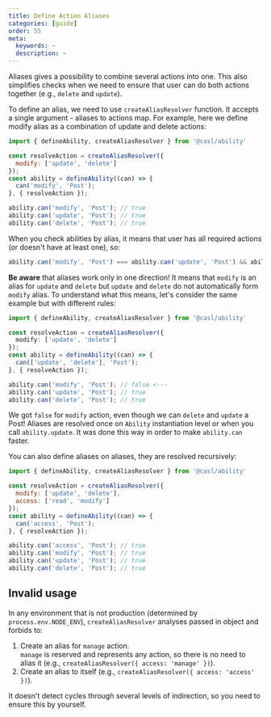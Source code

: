 ```yaml
---
title: Define Action Aliases
categories: [guide]
order: 55
meta:
  keywords: ~
  description: ~
---
```


Aliases gives a possibility to combine several actions into one. This also simplifies checks when we need to ensure that user can do both actions together (e.g., `delete` and `update`).

To define an alias, we need to use `createAliasResolver` function. It accepts a single argument - aliases to actions map. For example, here we define modify alias as a combination of update and delete actions:

```js
import { defineAbility, createAliasResolver } from '@casl/ability'

const resolveAction = createAliasResolver({
  modify: ['update', 'delete']
});
const ability = defineAbility((can) => {
  can('modify', 'Post');
}, { resolveAction });

ability.can('modify', 'Post'); // true
ability.can('update', 'Post'); // true
ability.can('delete', 'Post'); // true
```

When you check abilities by alias, it means that user has all required actions (or doesn't have at least one), so:

```js
ability.can('modify', 'Post') === ability.can('update', 'Post') && ability.can('delete', 'Post');
```

**Be aware** that aliases work only in one direction! It means that `modify` is an alias for `update` and `delete` but `update` and `delete` do not automatically form `modify` alias. To understand what this means, let's consider the same example but with different rules:

```ts
import { defineAbility, createAliasResolver } from '@casl/ability'

const resolveAction = createAliasResolver({
  modify: ['update', 'delete']
});
const ability = defineAbility((can) => {
  can(['update', 'delete'], 'Post');
}, { resolveAction });

ability.can('modify', 'Post'); // false <---
ability.can('update', 'Post'); // true
ability.can('delete', 'Post'); // true
```

We got `false` for `modify` action, even though we can `delete` and `update` a Post! Aliases are resolved once on `Ability` instantiation level or when you call `ability.update`. It was done this way in order to make `ability.can` faster.

You can also define aliases on aliases, they are resolved recursively:

```js
import { defineAbility, createAliasResolver } from '@casl/ability'

const resolveAction = createAliasResolver({
  modify: ['update', 'delete'],
  access: ['read', 'modify']
});
const ability = defineAbility((can) => {
  can('access', 'Post');
}, { resolveAction });

ability.can('access', 'Post'); // true
ability.can('modify', 'Post'); // true
ability.can('update', 'Post'); // true
ability.can('delete', 'Post'); // true
```

## Invalid usage

In any environment that is not production (determined by `process.env.NODE_ENV`), `createAliasResolver` analyses passed in object and forbids to:

1. Create an alias for `manage` action.\
   `manage` is reserved and represents any action, so there is no need to alias it (e.g., `createAliasResolver({ access: 'manage' })`).
2. Create an alias to itself (e.g., `createAliasResolver({ access: 'access' })`).

It doesn't detect cycles through several levels of indirection, so you need to ensure this by yourself.
